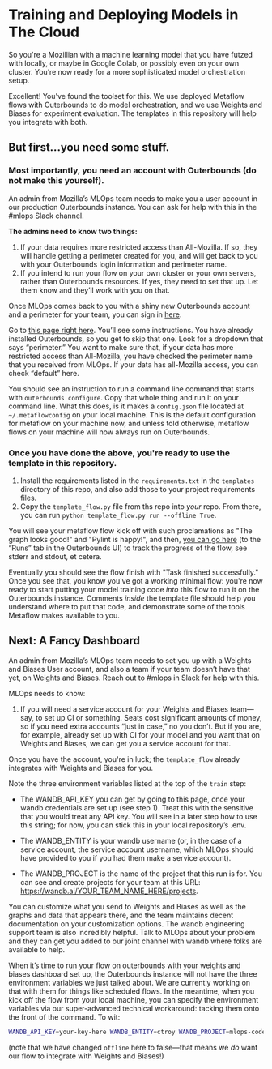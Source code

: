 # Training and Deploying Models in The Cloud

So you're a Mozillian with a machine learning model that you have futzed with locally, or maybe in Google Colab, or possibly even on your own cluster. You’re now ready for a more sophisticated model orchestration setup. 

Excellent! You've found the toolset for this. We use deployed Metaflow flows with Outerbounds to do model orchestration, and we use Weights and Biases for experiment evaluation. The templates in this repository will help you integrate with both.

## But first...you need some stuff.

### Most importantly, you need an account with Outerbounds (do not make this yourself).

An admin from Mozilla’s MLOps team needs to make you a user account in our production Outerbounds instance. You can ask for help with this in the #mlops Slack channel.

**The admins need to know two things:**
1. If your data requires more restricted access than All-Mozilla. If so, they will handle getting a perimeter created for you, and will get back to you with your Outerbounds login information and perimeter name. 
1. If you intend to run your flow on your own cluster or your own servers, rather than Outerbounds resources. If yes, they need to set that up. Let them know and they’ll work with you on that.

Once MLOps comes back to you with a shiny new Outerbounds account and a perimeter for your team, you can sign in [here](https://docs.google.com/document/d/12S06Q-9xh6YGkyBpi6iGWGazYDivxl2fT4KaHtbrzV4/edit).

Go to [this page right here](https://ui.desertowl.obp.outerbounds.com/dashboard/configure?location=local). You’ll see some instructions. You have already installed Outerbounds, so you get to skip that one. 
Look for a dropdown that says “perimeter.” You want to make sure that, if your data has more restricted access than All-Mozilla, you have checked the perimeter name that you received from MLOps. If your data has all-Mozilla access, you can check “default” here.

You should see an instruction to run a command line command that starts with `outerbounds configure`. Copy that whole thing and run it on your command line. What this does, is it makes a `config.json` file located at `~/.metaflowconfig` on your local machine. This is the default configuration for metaflow on your machine now, and unless told otherwise, metaflow flows on your machine will now always run on Outerbounds. 

### Once you have done the above, you're ready to use the template in this repository.

1. Install the requirements listed in the `requirements.txt` in the `templates` directory of this repo, and also add those to your project requirements files.
2. Copy the `template_flow.py` file from ths repo into _your_ repo. From there, you can run `python template_flow.py run --offline True`.

You will see your metaflow flow kick off with such proclamations as "The graph looks good!" and "Pylint is happy!", and then, [you can go here](https://ui.desertowl.obp.outerbounds.com/dashboard/runs) (to the “Runs” tab in the Outerbounds UI) to track the progress of the flow, see stderr and stdout, et cetera. 

Eventually you should see the flow finish with "Task finished successfully." Once you see that, you know you've got a working minimal flow: you're now ready to start putting your model training code _into_ this flow to run it on the Outerbounds instance. Comments _inside_ the template file should help you understand where to put that code, and demonstrate some of the tools Metaflow makes available to you.

 ## Next: A Fancy Dashboard

An admin from Mozilla’s MLOps team needs to set you up with a Weights and Biases User account, and also a team if your team doesn’t have that yet, on Weights and Biases. Reach out to #mlops in Slack for help with this.

MLOps needs to know:
1. If you will need a service account for your Weights and Biases team—say, to set up CI or something. Seats cost significant amounts of money, so if you need extra accounts “just in case,” no you don’t. But if you are, for example, already set up with CI for your model and you want that on Weights and Biases, we can get you a service account for that.

Once you have the account, you're in luck; the `template_flow` already integrates with Weights and Biases for you. 

Note the three environment variables listed at the top of the `train` step:

- The WANDB_API_KEY you can get by going to this page, once your wandb credentials are set up (see step 1). Treat this with the sensitive that you would treat any API key. You will see in a later step how to use this string; for now, you can stick this in your local repository’s .env. 

- The WANDB_ENTITY is your wandb username (or, in the case of a service account, the service account username, which MLOps should have provided to you if you had them make a service account). 

- The WANDB_PROJECT is the name of the project that this run is for. You can see and create projects for your team at this URL: https://wandb.ai/YOUR_TEAM_NAME_HERE/projects.

You can customize what you send to Weights and Biases as well as the graphs and data that appears there, and the team maintains decent documentation on your customization options. The wandb engineering support team is also incredibly helpful. Talk to MLOps about your problem and they can get you added to our joint channel with wandb where folks are available to help.


When it’s time to run your flow on outerbounds with your weights and biases dashboard set up, the Outerbounds instance will not have the three environment variables we just talked about. We are currently working on that with them for things like scheduled flows. In the meantime, when you kick off the flow from your local machine, you can specify the environment variables via our super-advanced technical workaround: tacking them onto the front of the command. To wit:

```bash
WANDB_API_KEY=your-key-here WANDB_ENTITY=ctroy WANDB_PROJECT=mlops-codecopilot-demo python your-flow.py run --offline False
```
(note that we have changed `offline` here to false—that means we _do_ want our flow to integrate with Weights and Biases!)



